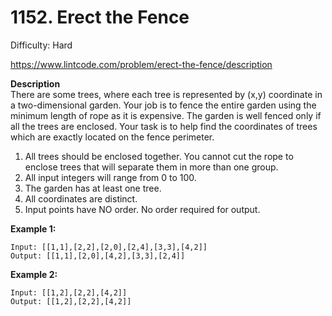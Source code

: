 # 1152. Erect the Fence

Difficulty: Hard

https://www.lintcode.com/problem/erect-the-fence/description

**Description**  
There are some trees, where each tree is represented by (x,y) coordinate in a two-dimensional garden. Your job is to fence the entire garden using the minimum length of rope as it is expensive. The garden is well fenced only if all the trees are enclosed. Your task is to help find the coordinates of trees which are exactly located on the fence perimeter.

1. All trees should be enclosed together. You cannot cut the rope to enclose trees that will separate them in more than one group.
2. All input integers will range from 0 to 100.
3. The garden has at least one tree.
4. All coordinates are distinct.
5. Input points have NO order. No order required for output.

**Example 1:**  
```
Input: [[1,1],[2,2],[2,0],[2,4],[3,3],[4,2]]
Output: [[1,1],[2,0],[4,2],[3,3],[2,4]]
```

**Example 2:**  
```
Input: [[1,2],[2,2],[4,2]]
Output: [[1,2],[2,2],[4,2]]
```
